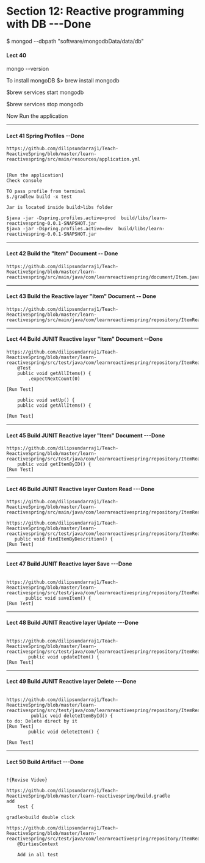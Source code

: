 # Section 12: Reactive programming with DB  ---Done

$ mongod --dbpath "software/mongodbData/data/db"

#### Lect 40
mongo --version

To install mongoDB
$> brew install mongodb

$brew services start mongodb

$brew services stop mongodb

Now Run the application

-----------------

#### Lect 41 Spring Profiles  --Done

```
https://github.com/dilipsundarraj1/Teach-ReactiveSpring/blob/master/learn-reactivespring/src/main/resources/application.yml


[Run the application] 
Check console 

TO pass profile from terminal 
$./gradlew build -x test 

Jar is located inside build>libs folder

$java -jar -Dspring.profiles.active=prod  build/libs/learn-reactivespring-0.0.1-SNAPSHOT.jar
$java -jar -Dspring.profiles.active=dev  build/libs/learn-reactivespring-0.0.1-SNAPSHOT.jar

```

-----------------

#### Lect 42 Build the "Item" Document  -- Done

```
https://github.com/dilipsundarraj1/Teach-ReactiveSpring/blob/master/learn-reactivespring/src/main/java/com/learnreactivespring/document/Item.java

```

-----------------

#### Lect 43 Build the Reactive layer "Item" Document  -- Done

```
https://github.com/dilipsundarraj1/Teach-ReactiveSpring/blob/master/learn-reactivespring/src/main/java/com/learnreactivespring/repository/ItemReactiveRepository.java
```

-----------------

#### Lect 44 Build JUNIT Reactive layer "Item" Document  --Done

```
https://github.com/dilipsundarraj1/Teach-ReactiveSpring/blob/master/learn-reactivespring/src/test/java/com/learnreactivespring/repository/ItemReactiveRepositorytest.java
    @Test
    public void getAllItems() {
        .expectNextCount(0)
        
[Run Test]

    public void setUp() {
    public void getAllItems() {
 
[Run Test]
```

-----------------

#### Lect 45 Build JUNIT Reactive layer "Item" Document ---Done

```
https://github.com/dilipsundarraj1/Teach-ReactiveSpring/blob/master/learn-reactivespring/src/test/java/com/learnreactivespring/repository/ItemReactiveRepositorytest.java
    public void getItemByID() {
[Run Test]

 ```

-----------------

#### Lect 46 Build JUNIT Reactive layer Custom Read  ---Done

```
https://github.com/dilipsundarraj1/Teach-ReactiveSpring/blob/master/learn-reactivespring/src/main/java/com/learnreactivespring/repository/ItemReactiveRepository.java

https://github.com/dilipsundarraj1/Teach-ReactiveSpring/blob/master/learn-reactivespring/src/test/java/com/learnreactivespring/repository/ItemReactiveRepositorytest.java
   public void findItemByDescrition() {
[Run Test]

 ```

-----------------

#### Lect 47 Build JUNIT Reactive layer Save ---Done

```

https://github.com/dilipsundarraj1/Teach-ReactiveSpring/blob/master/learn-reactivespring/src/test/java/com/learnreactivespring/repository/ItemReactiveRepositorytest.java
       public void saveItem() {
[Run Test]

 ```

-----------------

#### Lect 48 Build JUNIT Reactive layer Update ---Done

```

https://github.com/dilipsundarraj1/Teach-ReactiveSpring/blob/master/learn-reactivespring/src/test/java/com/learnreactivespring/repository/ItemReactiveRepositorytest.java
        public void updateItem() {
[Run Test]

 ```

-----------------

#### Lect 49 Build JUNIT Reactive layer Delete ---Done

```

https://github.com/dilipsundarraj1/Teach-ReactiveSpring/blob/master/learn-reactivespring/src/test/java/com/learnreactivespring/repository/ItemReactiveRepositorytest.java
         public void deleteItemById() {
to do: Delete direct by it
[Run Test]
        public void deleteItem() {

[Run Test]

 ```

-----------------

#### Lect 50 Build Artifact  ---Done

```

!{Revise Video}

https://github.com/dilipsundarraj1/Teach-ReactiveSpring/blob/master/learn-reactivespring/build.gradle
add 
    test {
    
gradle>build double click

https://github.com/dilipsundarraj1/Teach-ReactiveSpring/blob/master/learn-reactivespring/src/test/java/com/learnreactivespring/repository/ItemReactiveRepositorytest.java
    @DirtiesContext
    
    Add in all test

